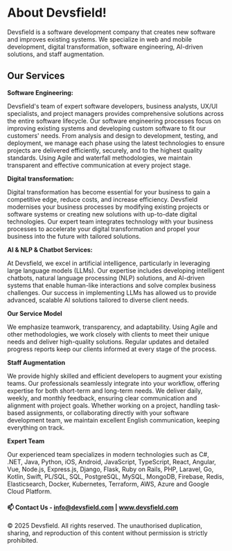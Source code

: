 # About Devsfield!

Devsfield is a software development company that creates new software and improves existing systems. We specialize in web and mobile development, digital transformation, software engineering, AI-driven solutions, and staff augmentation.

## Our Services

**Software Engineering:** 

Devsfield's team of expert software developers, business analysts, UX/UI specialists, and project managers provides comprehensive solutions across the entire software lifecycle. Our software engineering processes focus on improving existing systems and developing custom software to fit our customers' needs. From analysis and design to development, testing, and deployment, we manage each phase using the latest technologies to ensure projects are delivered efficiently, securely, and to the highest quality standards. Using Agile and waterfall methodologies, we maintain transparent and effective communication at every project stage.

**Digital transformation:**

Digital transformation has become essential for your business to gain a competitive edge, reduce costs, and increase efficiency. Devsfield modernises your business processes by modifying existing projects or software systems or creating new solutions with up-to-date digital technologies. Our expert team integrates technology with your business processes to accelerate your digital transformation and propel your business into the future with tailored solutions. 

**AI & NLP & Chatbot Services:**

At Devsfield, we excel in artificial intelligence, particularly in leveraging large language models (LLMs). Our expertise includes developing intelligent chatbots, natural language processing (NLP) solutions, and AI-driven systems that enable human-like interactions and solve complex business challenges. Our success in implementing LLMs has allowed us to provide advanced, scalable AI solutions tailored to diverse client needs.

**Our Service Model**

We emphasize teamwork, transparency, and adaptability. Using Agile and other methodologies, we work closely with clients to meet their unique needs and deliver high-quality solutions. Regular updates and detailed progress reports keep our clients informed at every stage of the process.

**Staff Augmentation**

We provide highly skilled and efficient developers to augment your existing teams. Our professionals seamlessly integrate into your workflow, offering expertise for both short-term and long-term needs. We deliver daily, weekly, and monthly feedback, ensuring clear communication and alignment with project goals. Whether working on a project, handling task-based assignments, or collaborating directly with your software development team, we maintain excellent English communication, keeping everything on track.

**Expert Team**

Our experienced team specializes in modern technologies such as C#, .NET, Java, Python, iOS, Android, JavaScript, TypeScript, React, Angular, Vue, Node.js, Express.js, Django, Flask, Ruby on Rails, PHP, Laravel, Go, Kotlin, Swift, PL/SQL, SQL, PostgreSQL, MySQL, MongoDB, Firebase, Redis, Elasticsearch, Docker, Kubernetes, Terraform, AWS, Azure and Google Cloud Platform.

#### 📫 Contact Us - info@devsfield.com | www.devsfield.com


© 2025 Devsfield. All rights reserved. The unauthorised duplication, sharing, and reproduction of this content without permission is strictly prohibited.
